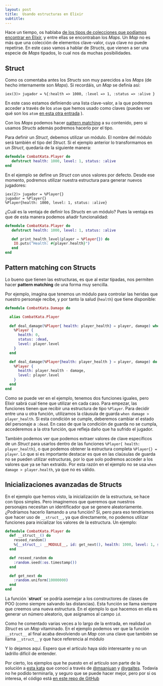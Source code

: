 ```yaml
---
layout: post
title:  Usando estructuras en Elixir
subtitle: 
---
```


Hace un tiempo, os hablaba [de los tipos de colecciones que podíamos encontrar en Elixir](http://charlascylon.com/2016-03-21-tipos-colecciones-Elixir), y entre ellas se encontraban los *Maps*. Un *Map* no es más que una colección de elementos clave-valor, cuya clave no puede repetirse. En este caso vamos a hablar de *Structs*, que vienen a ser una especie de *Maps* tipados, lo cual nos da muchas posibilidades.

## Struct

Como os comentaba antes los *Structs* son muy parecidos a los *Maps* (de hecho internamente son *Maps*). Si recordáis, un *Map* se definía así:

```
iex(3)> jugador = %{:health => 1000, :level => 1, :status => :alive }
```

En este caso estamos definiendo una lista clave-valor, a la que podremos acceder a través de los `atom` que hemos usado como claves (puedes ver qué son los `atom` [en esta otra entrada](http://charlascylon.com/2016-03-02-los-atoms-en-elixir) ).

Con los *Maps* podemos hacer [pattern matching](http://charlascylon.com/2016-02-24-Elixir-y-el-pattern-matching) a su contenido, pero si usamos *Structs* además podremos hacerlo por el tipo.

Para definir un *Struct*, debemos utilizar un módulo. El nombre del módulo será también el tipo del *Struct*. Si el ejemplo anterior lo transformamos en un *Struct*, quedaría de la siguiente manera:

```elixir
defmodule CombatKata.Player do
   defstruct health: 1000, level: 1, status: :alive  
end
```                                                                                           
En el ejemplo se define un *Struct* con unos valores por defecto. Desde ese momento, podremos utilizar nuestra estructura para generar nuevos jugadores:

```
iex(2)> jugador = %Player{}
jugador = %Player{}
%Player{health: 1000, level: 1, status: :alive}
```

¿Cuál es la ventaja de definir los *Structs* en un módulo? Pues la ventaja es que de esta manera podemos añadir funcionalidad:

```elixir
defmodule CombatKata.Player do
   defstruct health: 1000, level: 1, status: :alive

   def print_health_level(player = %Player{}) do
    IO.puts("Health: #{player.health}")
   end
end
```

## Pattern matching con Structs

Lo bueno que tienen las estructuras, es que al estar tipadas, nos permiten hacer **pattern matching** de una forma muy sencilla.

Por ejemplo, imagina que tenemos un módulo para controlar las heridas que nuestro personaje recibe, y por tanto la salud (`health`) que tiene disponible:

``` elixir
defmodule CombatKata.Damage do

  alias CombatKata.Player
 
  def deal_damage(%Player{ health: player_health} = player, damage) when damage > player_health do
    %Player {
      health: 0,
      status: :dead,
      level: player.level
    }
  end  

  def deal_damage(%Player{health: player_health } = player, damage) do
    %Player {
      health: player.health - damage,
      level: player.level     
    }
  end
end
```

Como se puede ver en el ejemplo, tenemos dos funciones iguales, pero Elixir sabrá cual tiene que utilizar en cada caso. Para empezar, las funciones tienen que recibir una estructura de tipo `%Player`. Para decidir entre una u otra función, utilizamos la cláusula  de guarda `when damage > player_health`. Si esta condición se cumple, deberemos cambiar el estado del personaje a `:dead`. En caso de que la condición de guarda no se cumpla, accederemos a la otra función, que refleja daño que ha sufrido el jugador.

También podemos ver que podemos extraer valores de clave específicos de un *Struct* para usarlos dentro de las funciones `%Player{ health: player_health}`, o que podemos obtener la estructura completa `%Player{} = player`. Lo que si es importante destacar es que en las claúsulas de guarda no se pueden utilizar estructuras, por lo que solo podremos acceder a los valores que ya se han extraído. Por esta razón en el ejemplo no se usa `when damage > player.health`, ya que no es válido.

## Inicializaciones avanzadas de Structs

En el ejemplo que hemos visto, la inicialización de la estructura, se hace con tipos simples. Pero imaginemos que queremos que nuestros personajes necesitan un identificador que se genere aleatoriamente. ¿Podríamos hacerlo llamando a una función? Sí, pero para eso tendríamos que hacer uso de `__struct__`, ya que directamente, no podemos utilizar funciones para inicializar los valores de la estructura. Un ejemplo:

```elixir
defmodule CombatKata.Player do
  def __struct__() do
    reseed_random()
    %{__struct__: __MODULE__, id: get_next(), health: 1000, level: 1, status: :alive}
  end

  def reseed_random do
    :random.seed(:os.timestamp())
  end

  def get_next do
    :random.uniform(10000000)
  end
end
```

La función ´__struct__´ se podría asemejar a los constructores de clases de POO (como siempre salvando las distancias). Esta función se llama siempre que creemos una nueva estructura. En el ejemplo lo que hacemos en ella es generar un número aleatorio, que asignamos al campo `id`.

Como he comentado varias veces a lo largo de la entrada, en realidad un *Struct* es un *Map* vitaminado. En el ejemplo podemos ver que la función `__struct__` al final acaba devolviendo un *Map* con una clave que también se llama `__struct__` y que hace referencia al módulo

Y lo dejamos aquí. Espero que el artículo haya sido interesante y no un ladrillo difícil de entender.

Por cierto, los ejemplos que he puesto en el artículo son parte de la solución a [esta kata](http://www.slideshare.net/DanielOjedaLoisel/rpg-combat-kata) que conocí a través de [@msanjuan](https://twitter.com/msanjuan) y [@vgaltes](https://twitter.com/vgaltes). Todavía no he podido terminarla, y seguro que se puede hacer mejor, pero por si os interesa, el código está [en este repo de GitHub](https://github.com/rubenfa/rpg_combat_kata)












